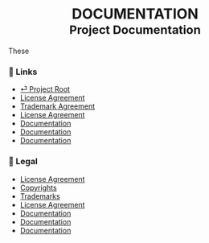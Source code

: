 <div id="top">
    <h1 align="center">
        <strong>DOCUMENTATION</strong>
        <br>
        <sup>Project Documentation</sup>
    </h1>
    <p>
        These
    <br>
</div>



<h3>🔗 Links</h3>
<ul>
    <li><a href="../README.md">⏎ Project Root</a></li>
    <li><a href="../LICENSE" target="_blank">License Agreement</a></li>
    <li><a href="../TRADEMARKS" target="_blank">Trademark Agreement</a></li>
    <li><a href="../TRADEMARKS" target="_blank">License Agreement</a></li>
    <li><a href="./docs/README.md">Documentation</a></li>
    <li><a href="./docs/README.md">Documentation</a></li>
    <li><a href="./docs/README.md">Documentation</a></li>
</ul>

<h3>🔗 Legal</h3>
<ul>
    <li><a href="../LICENSE" target="_blank">License Agreement</a></li>
    <li><a href="../COPYRIGHT" target="_blank">Copyrights</a></li>
    <li><a href="../TRADEMARKS" target="_blank">Trademarks</a></li>
    <li><a href="../TRADEMARKS" target="_blank">License Agreement</a></li>
    <li><a href="./docs/README.md">Documentation</a></li>
    <li><a href="./docs/README.md">Documentation</a></li>
    <li><a href="./docs/README.md">Documentation</a></li>
</ul>